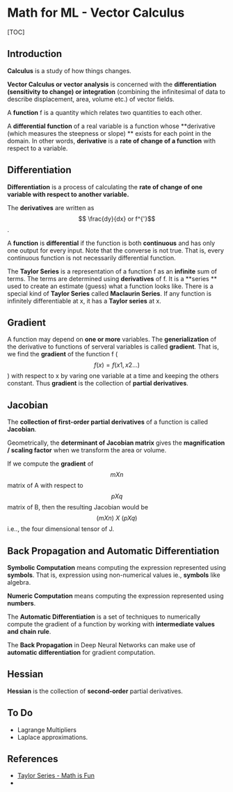 # Math for ML - Vector Calculus

[TOC]

## Introduction

**Calculus** is a study of how things changes.

**Vector Calculus or vector analysis** is concerned with the **differentiation (sensitivity to change) or integration** (combining the infinitesimal of data to describe displacement, area, volume etc.) of vector fields. 

A **function** f is a quantity which relates two quantities to each other.

A **differential function** of a real variable is a function whose **derivative (which measures the steepness or slope) ** exists for each point in the domain.  In other words, **derivative** is a **rate of change of a function** with respect to a variable.

## Differentiation



**Differentiation** is a process of calculating the **rate of change of one variable with respect to another variable.**

The **derivatives** are written as $$ \frac{dy}{dx} or f^{'}$$.

A **function** is **differential** if the function is both **continuous** and has only one output for every input. Note that the converse is not true. That is, every continuous function is not necessarily differential function.

The **Taylor Series** is a representation of a function f as an **infinite** sum of terms. The terms are determined using **derivatives** of f. It is a **series ** used to create an estimate (guess) what a function looks like. There is a special kind of **Taylor Series** called **Maclaurin Series**. If any function is infinitely differentiable  at x, it has a **Taylor series** at x. 

## Gradient



A function may depend on **one or more** variables. The **generialization** of  the derivative to functions of serveral variables is called **gradient**. That is, we find the **gradient** of the function f ($${ f(x) = f(x1, x2 …) }$$ ) with respect to x by varing one variable at a time and keeping the others constant. Thus **gradient** is the collection of **partial derivatives**.

## Jacobian 

The **collection of first-order partial derivatives** of a function is called **Jacobian**.

Geometrically, the **determinant of Jacobian matrix** gives the **magnification / scaling factor** when we transform the area or volume.

If we compute the **gradient** of $$m X n$$ matrix of A with respect to $$ p X q $$ matrix of B, then the resulting Jacobian would be $$(m Xn)\  X \  (pXq)$$ i.e.., the four dimensional tensor of J.

## Back Propagation and Automatic Differentiation

**Symbolic Computation** means computing the expression represented using **symbols**. That is, expression using non-numerical values ie., **symbols** like algebra.

**Numeric Computation** means computing the expression represented using **numbers**.

The **Automatic Differentiation** is a set of techniques to numerically compute the gradient of a function by working with **intermediate values and chain rule**.

The **Back Propagation** in Deep Neural Networks can make use of **automatic differentiation** for gradient computation.



## Hessian 

**Hessian** is the collection of **second-order** partial derivatives.





## To Do

* Lagrange Multipliers
* Laplace approximations.

## References

* [Taylor Series - Math is Fun](https://www.mathsisfun.com/algebra/taylor-series.html)
* 